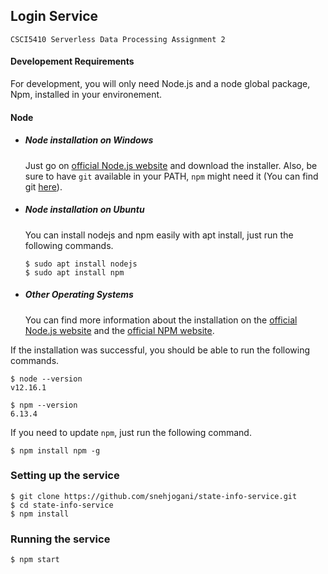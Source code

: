 ## Login Service
    CSCI5410 Serverless Data Processing Assignment 2

#### Developement Requirements

For development, you will only need Node.js and a node global package, Npm, installed in your environement.

#### Node
- ##### Node installation on Windows

  Just go on [official Node.js website](https://nodejs.org/) and download the installer.
Also, be sure to have `git` available in your PATH, `npm` might need it (You can find git [here](https://git-scm.com/)).

- ##### Node installation on Ubuntu

  You can install nodejs and npm easily with apt install, just run the following commands.

      $ sudo apt install nodejs
      $ sudo apt install npm

- ##### Other Operating Systems
  You can find more information about the installation on the [official Node.js website](https://nodejs.org/) and the [official NPM website](https://npmjs.org/).

If the installation was successful, you should be able to run the following commands.

    $ node --version
    v12.16.1

    $ npm --version
    6.13.4

If you need to update `npm`, just run the following command.

    $ npm install npm -g


### Setting up the service

    $ git clone https://github.com/snehjogani/state-info-service.git
    $ cd state-info-service
    $ npm install

### Running the service

    $ npm start
